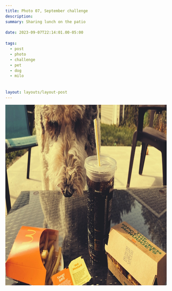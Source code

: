 ```yaml
---
title: Photo 07, September challenge
description:
summary: Sharing lunch on the patio

date: 2023-09-07T22:14:01.00-05:00

tags:
  - post
  - photo
  - challenge
  - pet
  - dog
  - milo


layout: layouts/layout-post
---
```

<img width="1000" height="562" class="img-border" src="/img/2023-09-07-patio-lunch.jpeg" alt="Milo, our Sheepadoodle, wants some fries" />

